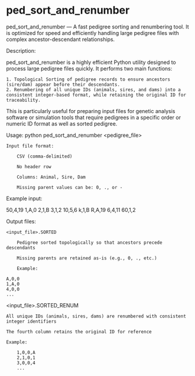 # ped_sort_and_renumber
ped_sort_and_renumber — A fast pedigree sorting and renumbering tool. It is optimized for speed and efficiently handling large pedigree files with complex ancestor-descendant relationships.

Description:

ped_sort_and_renumber is a highly efficient Python utility designed to process large pedigree files quickly. It performs two main functions:

    1. Topological Sorting of pedigree records to ensure ancestors (sire/dam) appear before their descendants.
    2. Renumbering of all unique IDs (animals, sires, and dams) into a consistent integer-based format, while retaining the original ID for traceability.

This is particularly useful for preparing input files for genetic analysis software or simulation tools that require pedigrees in a specific order or numeric ID format as well as sorted pedigree.

Usage:
python ped_sort_and_renumber <pedigree_file>

    Input file format:

        CSV (comma-delimited)

        No header row

        Columns: Animal, Sire, Dam

        Missing parent values can be: 0, ., or -

Example input:

50,4,19
1,A,0
2,1,B
3,1,2
10,5,6
k,1,B
R,A,19
6,4,11
60,1,2

Output files:

    <input_file>.SORTED

        Pedigree sorted topologically so that ancestors precede descendants

        Missing parents are retained as-is (e.g., 0, ., etc.)

        Example:

    A,0,0
    1,A,0
    4,0,0
    ...

<input_file>.SORTED_RENUM

    All unique IDs (animals, sires, dams) are renumbered with consistent integer identifiers

    The fourth column retains the original ID for reference

    Example:

        1,0,0,A
        2,1,0,1
        3,0,0,4
        ...

